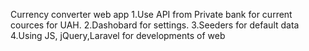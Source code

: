Currency converter web app
1.Use API from Private bank for current cources for UAH. 
2.Dashobard for settings.
3.Seeders for default data
4.Using JS, jQuery,Laravel for  developments of web  
